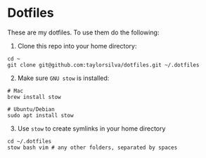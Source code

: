# Dotfiles

These are my dotfiles. To use them do the following:

1. Clone this repo into your home directory:

```
cd ~
git clone git@github.com:taylorsilva/dotfiles.git ~/.dotfiles
```

2. Make sure `GNU stow` is installed:

```
# Mac
brew install stow

# Ubuntu/Debian
sudo apt install stow
```

3. Use `stow` to create symlinks in your home directory

```
cd ~/.dotfiles
stow bash vim # any other folders, separated by spaces
```
